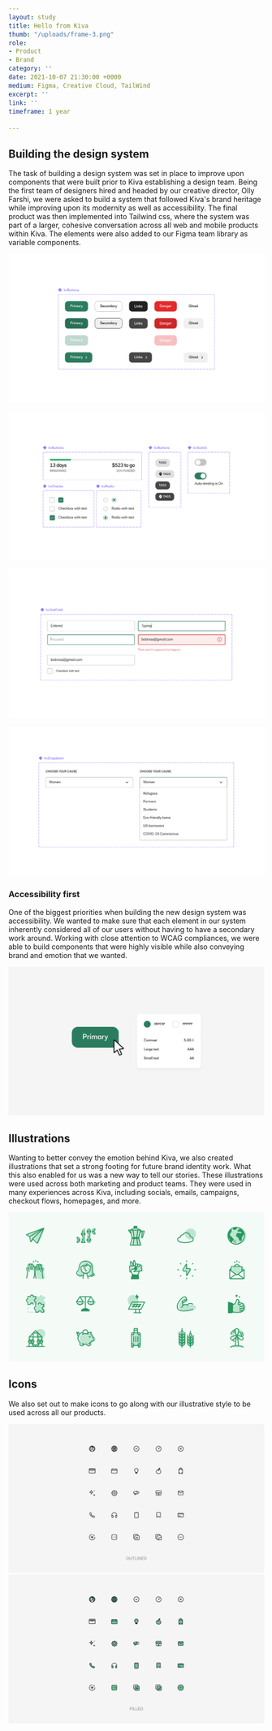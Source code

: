 ```yaml
---
layout: study
title: Hello from Kiva
thumb: "/uploads/frame-3.png"
role:
- Product
- Brand
category: ''
date: 2021-10-07 21:30:00 +0000
medium: Figma, Creative Cloud, TailWind
excerpt: ''
link: ''
timeframe: 1 year

---
```

## Building the design system

The task of building a design system was set in place to improve upon components that were built prior to Kiva establishing a design team. Being the first team of designers hired and headed by our creative director, Olly Farshi, we were asked to build a system that followed Kiva's brand heritage while improving upon its modernity as well as accessibility. The final product was then implemented into Tailwind css, where the system was part of a larger, cohesive conversation across all web and mobile products within Kiva. The elements were also added to our Figma team library as variable components.

![](/uploads/components-1.png)

![](/uploads/components-2.png)

![](/uploads/components-4.png)

![](/uploads/components-3.png)

### Accessibility first

One of the biggest priorities when building the new design system was accessibility. We wanted to make sure that each element in our system inherently considered all of our users without having to have a secondary work around. Working with close attention to WCAG compliances, we were able to build components that were highly visible while also conveying brand and emotion that we wanted.

![](/uploads/components-5.png)

## Illustrations

Wanting to better convey the emotion behind Kiva, we also created illustrations that set a strong footing for future brand identity work. What this also enabled for us was a new way to tell our stories. These illustrations were used across both marketing and product teams. They were used in many experiences across Kiva, including socials, emails, campaigns, checkout flows, homepages, and more.

![](/uploads/icons-and-illustrations-1.png)

## Icons

We also set out to make icons to go along with our illustrative style to be used across all our products.

![](/uploads/icons-and-illustrations-4.png)
![](/uploads/icons-and-illustrations-5.png)
